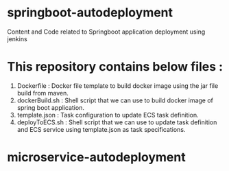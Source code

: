 # springboot-autodeployment
Content and Code related to Springboot application deployment using jenkins

# This repository contains below files : 

1. Dockerfile  : Docker file template to build docker image using the jar file build from maven.
2. dockerBuild.sh : Shell script that we can use to build docker image of spring boot application.
3. template.json  : Task configuration to update ECS task definition.
4. deployToECS.sh : Shell script that we can use to update task definition and ECS service using template.json as task specifications.
# microservice-autodeployment
